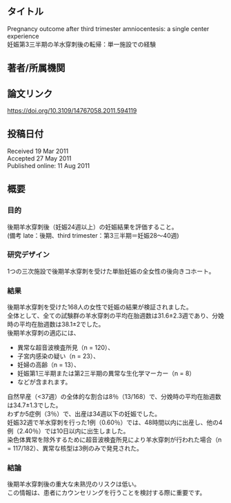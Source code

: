 ## タイトル
Pregnancy outcome after third trimester amniocentesis: a single center experience  
妊娠第3三半期の羊水穿刺後の転帰：単一施設での経験

## 著者/所属機関

## 論文リンク
https://doi.org/10.3109/14767058.2011.594119

## 投稿日付
Received 19 Mar 2011  
Accepted 27 May 2011  
Published online: 11 Aug 2011

## 概要
### 目的
後期羊水穿刺後（妊娠24週以上）の妊娠結果を評価すること。  
(備考 late：後期、third trimester：第3三半期＝妊娠28～40週)

### 研究デザイン
1つの三次施設で後期羊水穿刺を受けた単胎妊娠の全女性の後向きコホート。  

### 結果
後期羊水穿刺を受けた168人の女性で妊娠の結果が検証されました。  
全体として、全ての試験群の羊水穿刺の平均在胎週数は31.6±2.3週であり、分娩時の平均在胎週数は38.1±2でした。  
後期羊水穿刺の適応には、
* 異常な超音波検査所見（n = 120）、
* 子宮内感染の疑い（n = 23）、
* 妊婦の高齢（n = 13）、
* 妊娠第1三半期または第2三半期の異常な生化学マーカー（n = 8）
* などが含まれます。

自然早産（<37週）の全体的な割合は8％（13/168）で、分娩時の平均在胎週数は34.7±1.3でした。  
わずか5症例（3％）で、出産は34週以下の妊娠でした。  
妊娠32週で羊水穿刺を行った1例（0.60％）では、48時間以内に出産し、他の4例（2.40％）では10日以内に出生しました。  
染色体異常を除外するために超音波検査所見により羊水穿刺が行われた場合（n = 117/182）、異常な核型は3例のみで発見された。

### 結論
後期羊水穿刺後の重大な未熟児のリスクは低い。  
この情報は、患者にカウンセリングを行うことを検討する際に重要です。
